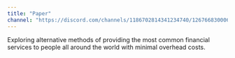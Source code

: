 ```yaml
---
title: "Paper"
channel: "https://discord.com/channels/1186702814341234740/1267668300062658570"
---
```


Exploring alternative methods of providing the most common financial services to people all around the world with minimal overhead costs.